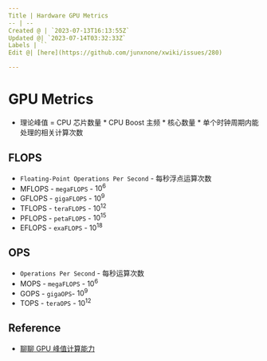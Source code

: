```yaml
---
Title | Hardware GPU Metrics
-- | --
Created @ | `2023-07-13T16:13:55Z`
Updated @| `2023-07-14T03:32:33Z`
Labels | ``
Edit @| [here](https://github.com/junxnone/xwiki/issues/280)

---
```

# GPU Metrics
- 理论峰值 = CPU 芯片数量 * CPU Boost 主频 * 核心数量 * 单个时钟周期内能处理的相关计算次数


## FLOPS
- `Floating-Point Operations Per Second` - 每秒浮点运算次数
- MFLOPS - `megaFLOPS` - $10^6$
- GFLOPS - `gigaFLOPS` - $10^9$
- TFLOPS - `teraFLOPS` - $10^{12}$
- PFLOPS - `petaFLOPS` - $10^{15}$
- EFLOPS - `exaFLOPS` - $10^{18}$


## OPS
- `Operations Per Second` - 每秒运算次数
- MOPS - `megaFLOPS` - $10^6$
- GOPS - `gigaOPS`- $10^9$
- TOPS - `teraOPS` - $10^{12}$

## Reference
- [聊聊 GPU 峰值计算能力](https://zhuanlan.zhihu.com/p/231302709)
